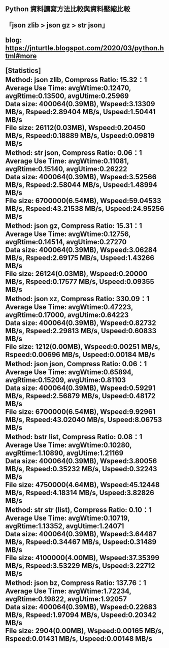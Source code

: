 <h2>Python 資料讀寫方法比較與資料壓縮比較

「json zlib > json gz > str json」

blog: https://jnturtle.blogspot.com/2020/03/python.html#more


[Statistics]</br>
Method: json zlib, Compress Ratio: 15.32：1 </br>
Average Use Time: avgWtime:0.12470, avgRtime:0.13500, avgUtime:0.25969 </br>
Data size: 400064(0.39MB), Wspeed:3.13309 MB/s, Rspeed:2.89404 MB/s, Uspeed:1.50441 MB/s</br>
File size: 26112(0.03MB), Wspeed:0.20450 MB/s, Rspeed:0.18889 MB/s, Uspeed:0.09819 MB/s</br>
Method: str json, Compress Ratio: 0.06：1 </br>
Average Use Time: avgWtime:0.11081, avgRtime:0.15140, avgUtime:0.26222 </br>
Data size: 400064(0.39MB), Wspeed:3.52566 MB/s, Rspeed:2.58044 MB/s, Uspeed:1.48994 MB/s </br>
File size: 6700000(6.54MB), Wspeed:59.04533 MB/s, Rspeed:43.21538 MB/s, Uspeed:24.95256 MB/s </br>
Method: json gz, Compress Ratio: 15.31：1</br>
Average Use Time: avgWtime:0.12756, avgRtime:0.14514, avgUtime:0.27270</br>
Data size: 400064(0.39MB), Wspeed:3.06284 MB/s, Rspeed:2.69175 MB/s, Uspeed:1.43266 MB/s</br>
File size: 26124(0.03MB), Wspeed:0.20000 MB/s, Rspeed:0.17577 MB/s, Uspeed:0.09355 MB/s</br>
Method: json xz, Compress Ratio: 330.09：1</br>
Average Use Time: avgWtime:0.47223, avgRtime:0.17000, avgUtime:0.64223</br>
Data size: 400064(0.39MB), Wspeed:0.82732 MB/s, Rspeed:2.29813 MB/s, Uspeed:0.60833 MB/s</br>
File size: 1212(0.00MB), Wspeed:0.00251 MB/s, Rspeed:0.00696 MB/s, Uspeed:0.00184 MB/s</br>
Method: json json, Compress Ratio: 0.06：1</br>
Average Use Time: avgWtime:0.65894, avgRtime:0.15209, avgUtime:0.81103</br>
Data size: 400064(0.39MB), Wspeed:0.59291 MB/s, Rspeed:2.56879 MB/s, Uspeed:0.48172 MB/s</br>
File size: 6700000(6.54MB), Wspeed:9.92961 MB/s, Rspeed:43.02040 MB/s, Uspeed:8.06753 MB/s</br>
Method: bstr list, Compress Ratio: 0.08：1</br>
Average Use Time: avgWtime:0.10280, avgRtime:1.10890, avgUtime:1.21169</br>
Data size: 400064(0.39MB), Wspeed:3.80056 MB/s, Rspeed:0.35232 MB/s, Uspeed:0.32243 MB/s</br>
File size: 4750000(4.64MB), Wspeed:45.12448 MB/s, Rspeed:4.18314 MB/s, Uspeed:3.82826 MB/s</br>
Method: str str (list), Compress Ratio: 0.10：1</br>
Average Use Time: avgWtime:0.10719, avgRtime:1.13352, avgUtime:1.24071</br>
Data size: 400064(0.39MB), Wspeed:3.64487 MB/s, Rspeed:0.34467 MB/s, Uspeed:0.31489 MB/s</br>
File size: 4100000(4.00MB), Wspeed:37.35399 MB/s, Rspeed:3.53229 MB/s, Uspeed:3.22712 MB/s</br>
Method: json bz, Compress Ratio: 137.76：1</br>
Average Use Time: avgWtime:1.72234, avgRtime:0.19822, avgUtime:1.92057</br>
Data size: 400064(0.39MB), Wspeed:0.22683 MB/s, Rspeed:1.97094 MB/s, Uspeed:0.20342 MB/s</br>
File size: 2904(0.00MB), Wspeed:0.00165 MB/s, Rspeed:0.01431 MB/s, Uspeed:0.00148 MB/s</br>

